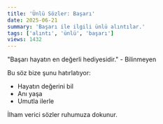 ```yaml
---
title: 'Ünlü Sözler: Başarı'
date: 2025-06-21
summary: 'Başarı ile ilgili ünlü alıntılar.'
tags: ['alıntı', 'ünlü', 'başarı']
views: 1432
---
```


"Başarı hayatın en değerli hediyesidir." - Bilinmeyen

Bu söz bize şunu hatırlatıyor:
- Hayatın değerini bil
- Anı yaşa
- Umutla ilerle

İlham verici sözler ruhumuza dokunur.